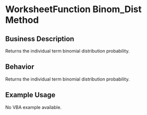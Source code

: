 # WorksheetFunction Binom_Dist Method

## Business Description
Returns the individual term binomial distribution probability.

## Behavior
Returns the individual term binomial distribution probability.

## Example Usage
No VBA example available.